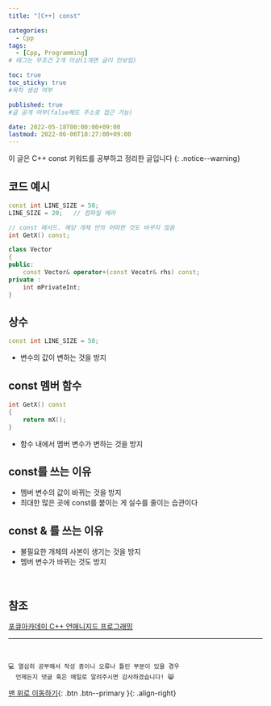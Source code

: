 ```yaml
---
title: "[C++] const" 

categories:
  - Cpp
tags:
  - [Cpp, Programming]
# 태그는 무조건 2개 이상(1개면 글이 안보임)

toc: true
toc_sticky: true
#목차 생성 여부

published: true
#글 공개 여부(false해도 주소로 접근 가능)

date: 2022-05-18T00:00:00+09:00
lastmod: 2022-06-06T10:27:00+09:00
---
```


이 글은 C++ const 키워드를 공부하고 정리한 글입니다
{: .notice--warning}

## 코드 예시
```cpp
const int LINE_SIZE = 50;
LINE_SIZE = 20;   // 컴파일 에러

// const 메서드. 해당 개체 안의 어떠한 것도 바꾸지 않음
int GetX() const;

class Vector
{
public:
	const Vector& operator+(const Vecotr& rhs) const;
private :
	int mPrivateInt;
}
```

## 상수
```cpp
const int LINE_SIZE = 50;
```
- 변수의 값이 변하는 것을 방지

## const 멤버 함수
```cpp
int GetX() const
{
    return mX();
}
```
- 함수 내에서 멤버 변수가 변하는 것을 방지

## const를 쓰는 이유
- 멤버 변수의 값이 바뀌는 것을 방지
- 최대한 많은 곳에 const를 붙이는 게 실수를 줄이는 습관이다

## const & 를 쓰는 이유
- 불필요한 개체의 사본이 생기는 것을 방지
- 멤버 변수가 바뀌는 것도 방지

<br>

## 참조
[포큐아카데미 C++ 언매니지드 프로그래밍](https://pocu-ko.teachable.com/p/comp3200)

***
<br>

    💻 열심히 공부해서 작성 중이니 오류나 틀린 부분이 있을 경우 
      언제든지 댓글 혹은 메일로 알려주시면 감사하겠습니다! 😸

[맨 위로 이동하기](#){: .btn .btn--primary }{: .align-right}